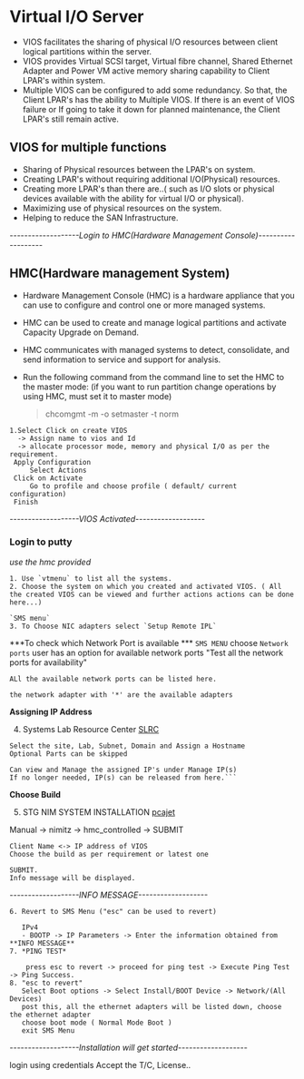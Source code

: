 # Virtual I/O Server
  - VIOS facilitates the sharing of physical I/O resources between client logical partitions within the server.
  - VIOS provides Virtual SCSI target, Virtual fibre channel, Shared Ethernet Adapter and Power VM active memory sharing capability to Client LPAR's within system.
  - Multiple VIOS can be configured to add some redundancy. So that, the Client LPAR's has the ability to Multiple VIOS. If there is an event of VIOS failure or If going to take it down for planned maintenance, the Client LPAR's still remain active.

## VIOS for multiple functions 
   - Sharing of Physical resources between the LPAR's on system.
   - Creating LPAR's without requiring additional I/O(Physical) resources.
   - Creating more LPAR's than there are..( such as I/O slots or physical devices available with the ability for virtual I/O or physical).
   - Maximizing use of physical resources on the system.
   - Helping to reduce the SAN Infrastructure.

*-------------------Login to HMC(Hardware Management Console)-------------------*

## HMC(Hardware management System)
   - Hardware Management Console (HMC) is a hardware appliance that you can use to configure and control one or more managed systems.
   - HMC can be used to create and manage logical partitions and activate Capacity Upgrade on Demand.
   - HMC communicates with managed systems to detect, consolidate, and send information to service and support for analysis.
   - Run the following command from the command line to set the HMC to the master mode: (if you want to run partition change operations by using HMC, must set it to master mode)
   
     > chcomgmt -m <managed system> -o setmaster -t norm

 
<!--Eg : https://perfp10hmc2.aus.stglabs.ibm.com/ --> 

```
1.Select Click on create VIOS
  -> Assign name to vios and Id
  -> allocate processor mode, memory and physical I/O as per the requirement.
 Apply Configuration
     Select Actions 
 Click on Activate
     Go to profile and choose profile ( default/ current configuration) 
 Finish
```
*-------------------VIOS Activated-------------------*

### Login to putty  
 <!--Eg:(perfp10hmc2.aus.stglabs.ibm.com) -->
_use the hmc provided_
```
1. Use `vtmenu` to list all the systems.
2. Choose the system on which you created and activated VIOS. ( All the created VIOS can be viewed and further actions actions can be done here...)

`SMS menu`
3. To Choose NIC adapters select `Setup Remote IPL` 
```
***To check which Network Port is available ***
   `SMS MENU` 
   choose `Network ports`
   user has an option for available network ports "Test all the network ports for availability"
```
ALl the available network ports can be listed here.
```
 
`the network adapter with '*' are the available adapters`


**Assigning IP Address**

4. Systems Lab Resource Center [SLRC](https://slrc.stglabs.ibm.com/)


```IP/DNS Management --> request an IP (Multiple IP's can be requested)
Select the site, Lab, Subnet, Domain and Assign a Hostname 
Optional Parts can be skipped 

Can view and Manage the assigned IP's under Manage IP(s)
If no longer needed, IP(s) can be released from here.```

```
**Choose Build**

5.  STG NIM SYSTEM INSTALLATION [pcajet](https://pcajet.aus.stglabs.ibm.com/)

Manual -> nimitz -> hmc_controlled -> SUBMIT

```
Client Name <-> IP address of VIOS
Choose the build as per requirement or latest one

SUBMIT.
Info message will be displayed.
```
*-------------------INFO MESSAGE-------------------*
```
6. Revert to SMS Menu ("esc" can be used to revert)

   IPv4 
   - BOOTP -> IP Parameters -> Enter the information obtained from  **INFO MESSAGE** 
7. *PING TEST*

    press esc to revert -> proceed for ping test -> Execute Ping Test -> Ping Success.
8. "esc to revert" 
   Select Boot options -> Select Install/BOOT Device -> Network/(All Devices)
   post this, all the ethernet adapters will be listed down, choose the ethernet adapter 
   choose boot mode ( Normal Mode Boot )
   exit SMS Menu
```
*-------------------Installation will get started-------------------*

login using credentials
Accept the T/C, License..



